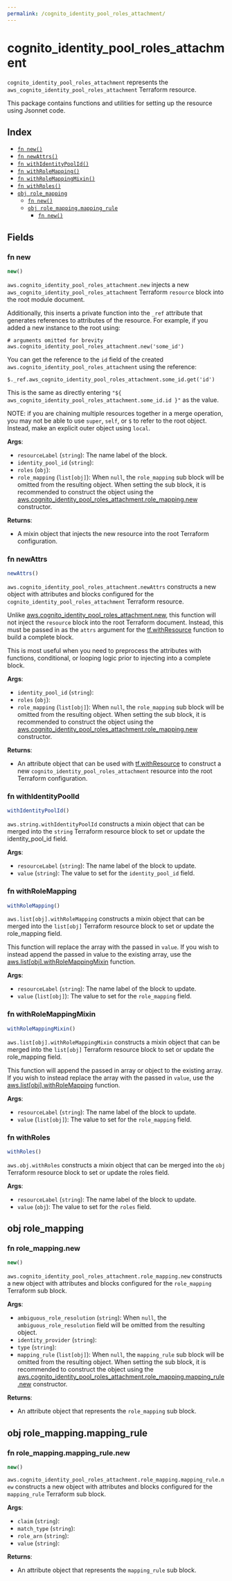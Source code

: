```yaml
---
permalink: /cognito_identity_pool_roles_attachment/
---
```


# cognito_identity_pool_roles_attachment

`cognito_identity_pool_roles_attachment` represents the `aws_cognito_identity_pool_roles_attachment` Terraform resource.



This package contains functions and utilities for setting up the resource using Jsonnet code.


## Index

* [`fn new()`](#fn-new)
* [`fn newAttrs()`](#fn-newattrs)
* [`fn withIdentityPoolId()`](#fn-withidentitypoolid)
* [`fn withRoleMapping()`](#fn-withrolemapping)
* [`fn withRoleMappingMixin()`](#fn-withrolemappingmixin)
* [`fn withRoles()`](#fn-withroles)
* [`obj role_mapping`](#obj-role_mapping)
  * [`fn new()`](#fn-role_mappingnew)
  * [`obj role_mapping.mapping_rule`](#obj-role_mappingmapping_rule)
    * [`fn new()`](#fn-role_mappingmapping_rulenew)

## Fields

### fn new

```ts
new()
```


`aws.cognito_identity_pool_roles_attachment.new` injects a new `aws_cognito_identity_pool_roles_attachment` Terraform `resource`
block into the root module document.

Additionally, this inserts a private function into the `_ref` attribute that generates references to attributes of the
resource. For example, if you added a new instance to the root using:

    # arguments omitted for brevity
    aws.cognito_identity_pool_roles_attachment.new('some_id')

You can get the reference to the `id` field of the created `aws.cognito_identity_pool_roles_attachment` using the reference:

    $._ref.aws_cognito_identity_pool_roles_attachment.some_id.get('id')

This is the same as directly entering `"${ aws_cognito_identity_pool_roles_attachment.some_id.id }"` as the value.

NOTE: if you are chaining multiple resources together in a merge operation, you may not be able to use `super`, `self`,
or `$` to refer to the root object. Instead, make an explicit outer object using `local`.

**Args**:
  - `resourceLabel` (`string`): The name label of the block.
  - `identity_pool_id` (`string`): 
  - `roles` (`obj`): 
  - `role_mapping` (`list[obj]`):  When `null`, the `role_mapping` sub block will be omitted from the resulting object. When setting the sub block, it is recommended to construct the object using the [aws.cognito_identity_pool_roles_attachment.role_mapping.new](#fn-cognito_identity_pool_roles_attachmentrole_mappingnew) constructor.

**Returns**:
- A mixin object that injects the new resource into the root Terraform configuration.


### fn newAttrs

```ts
newAttrs()
```


`aws.cognito_identity_pool_roles_attachment.newAttrs` constructs a new object with attributes and blocks configured for the `cognito_identity_pool_roles_attachment`
Terraform resource.

Unlike [aws.cognito_identity_pool_roles_attachment.new](#fn-cognito_identity_pool_roles_attachmentnew), this function will not inject the `resource`
block into the root Terraform document. Instead, this must be passed in as the `attrs` argument for the
[tf.withResource](https://github.com/tf-libsonnet/core/tree/main/docs#fn-withresource) function to build a complete block.

This is most useful when you need to preprocess the attributes with functions, conditional, or looping logic prior to
injecting into a complete block.

**Args**:
  - `identity_pool_id` (`string`): 
  - `roles` (`obj`): 
  - `role_mapping` (`list[obj]`):  When `null`, the `role_mapping` sub block will be omitted from the resulting object. When setting the sub block, it is recommended to construct the object using the [aws.cognito_identity_pool_roles_attachment.role_mapping.new](#fn-cognito_identity_pool_roles_attachmentrole_mappingnew) constructor.

**Returns**:
  - An attribute object that can be used with [tf.withResource](https://github.com/tf-libsonnet/core/tree/main/docs#fn-withresource) to construct a new `cognito_identity_pool_roles_attachment` resource into the root Terraform configuration.


### fn withIdentityPoolId

```ts
withIdentityPoolId()
```

`aws.string.withIdentityPoolId` constructs a mixin object that can be merged into the `string`
Terraform resource block to set or update the identity_pool_id field.



**Args**:
  - `resourceLabel` (`string`): The name label of the block to update.
  - `value` (`string`): The value to set for the `identity_pool_id` field.


### fn withRoleMapping

```ts
withRoleMapping()
```

`aws.list[obj].withRoleMapping` constructs a mixin object that can be merged into the `list[obj]`
Terraform resource block to set or update the role_mapping field.

This function will replace the array with the passed in `value`. If you wish to instead append the
passed in value to the existing array, use the [aws.list[obj].withRoleMappingMixin](TODO) function.


**Args**:
  - `resourceLabel` (`string`): The name label of the block to update.
  - `value` (`list[obj]`): The value to set for the `role_mapping` field.


### fn withRoleMappingMixin

```ts
withRoleMappingMixin()
```

`aws.list[obj].withRoleMappingMixin` constructs a mixin object that can be merged into the `list[obj]`
Terraform resource block to set or update the role_mapping field.

This function will append the passed in array or object to the existing array. If you wish
to instead replace the array with the passed in `value`, use the [aws.list[obj].withRoleMapping](TODO)
function.


**Args**:
  - `resourceLabel` (`string`): The name label of the block to update.
  - `value` (`list[obj]`): The value to set for the `role_mapping` field.


### fn withRoles

```ts
withRoles()
```

`aws.obj.withRoles` constructs a mixin object that can be merged into the `obj`
Terraform resource block to set or update the roles field.



**Args**:
  - `resourceLabel` (`string`): The name label of the block to update.
  - `value` (`obj`): The value to set for the `roles` field.


## obj role_mapping



### fn role_mapping.new

```ts
new()
```


`aws.cognito_identity_pool_roles_attachment.role_mapping.new` constructs a new object with attributes and blocks configured for the `role_mapping`
Terraform sub block.



**Args**:
  - `ambiguous_role_resolution` (`string`):  When `null`, the `ambiguous_role_resolution` field will be omitted from the resulting object.
  - `identity_provider` (`string`): 
  - `type` (`string`): 
  - `mapping_rule` (`list[obj]`):  When `null`, the `mapping_rule` sub block will be omitted from the resulting object. When setting the sub block, it is recommended to construct the object using the [aws.cognito_identity_pool_roles_attachment.role_mapping.mapping_rule.new](#fn-role_mappingmapping_rulenew) constructor.

**Returns**:
  - An attribute object that represents the `role_mapping` sub block.


## obj role_mapping.mapping_rule



### fn role_mapping.mapping_rule.new

```ts
new()
```


`aws.cognito_identity_pool_roles_attachment.role_mapping.mapping_rule.new` constructs a new object with attributes and blocks configured for the `mapping_rule`
Terraform sub block.



**Args**:
  - `claim` (`string`): 
  - `match_type` (`string`): 
  - `role_arn` (`string`): 
  - `value` (`string`): 

**Returns**:
  - An attribute object that represents the `mapping_rule` sub block.
